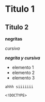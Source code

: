 # Titulo 1

## Titulo 2

**negritas**

*cursiva*

***negrita y cursiva***



- elemento 1
- elemento 2
- elemento 3

~~~
ahhh siiiiiii

<!DOCTYPE>
~~~